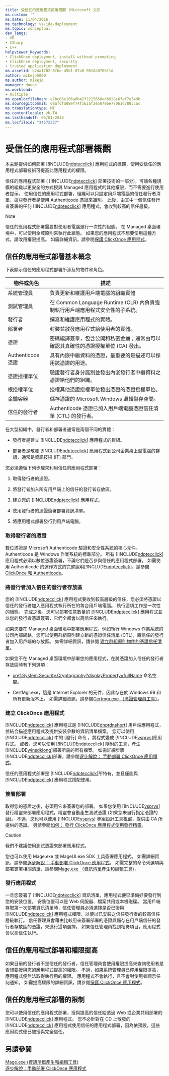 ```yaml
---
title: 受信任的應用程式部署概觀 |Microsoft 文件
ms.custom: ''
ms.date: 11/04/2016
ms.technology: vs-ide-deployment
ms.topic: conceptual
dev_langs:
- VB
- CSharp
- C++
helpviewer_keywords:
- ClickOnce deployment, install without prompting
- ClickOnce deployment, security
- trusted application deployment
ms.assetid: b24a1702-8fbe-45b1-87a0-9618a0708f1d
author: mikejo5000
ms.author: mikejo
manager: douge
ms.workload:
- multiple
ms.openlocfilehash: e7bc06e106a6b42f2225668edb928e6fef7e349b
ms.sourcegitcommit: 0aafcfa08ef74f162af2e5079be77061d7885cac
ms.translationtype: MT
ms.contentlocale: zh-TW
ms.lasthandoff: 06/01/2018
ms.locfileid: "34572237"
---
```

# <a name="trusted-application-deployment-overview"></a>受信任的應用程式部署概觀
本主題提供如何部署 [!INCLUDE[ndptecclick](../deployment/includes/ndptecclick_md.md)] 應用程式的概觀，使用受信任的應用程式部署技術可提高此應用程式的權限。  
  
 信任的應用程式部署 ( [!INCLUDE[ndptecclick](../deployment/includes/ndptecclick_md.md)] 部署技術的一部分)，可讓各種規模的組織以更安全的方式授與 Managed 應用程式的其他權限，而不需要進行使用者提示。 使用信任的應用程式部署，組織可以只設定用戶端電腦的信任發行者清單，這些發行者是使用 Authenticode 憑證來識別。 此後，由其中一個信任發行者簽署的任何 [!INCLUDE[ndptecclick](../deployment/includes/ndptecclick_md.md)] 應用程式，會收到較高的信任層級。  
  
> [!NOTE]
>  信任的應用程式部署需要對使用者電腦進行一次性的組態。 在 Managed 桌面環境中，可以使用全域原則來執行此組態。 如果您的應用程式不想要使用這種方式，請改用權限提高。 如需詳細資訊，請參閱[保護 ClickOnce 應用程式](../deployment/securing-clickonce-applications.md)。  
  
## <a name="trusted-application-deployment-basics"></a>信任的應用程式部署基本概念  
 下表顯示信任的應用程式部署所涉及的物件和角色。  
  
|物件或角色|描述|  
|--------------------|-----------------|  
|系統管理員|負責更新和維護用戶端電腦的組織實體|  
|測試管理員|在 Common Language Runtime (CLR) 內負責強制執行用戶端應用程式安全性的子系統。|  
|發行者|撰寫和維護應用程式的實體。|  
|部署者|封裝並散發應用程式給使用者的實體。|  
|憑證|密碼編譯簽章，包含公開和私密金鑰；通常由可以確認其真確性的憑證授權單位 (CA) 發出。|  
|Authenticode 憑證|具有內嵌中繼資料的憑證，最重要的是描述可以採用該憑證的用途。|  
|憑證授權單位|驗證發行者身分識別並發出內嵌發行者中繼資料之憑證給他們的組織。|  
|根授權單位|授權其他憑證授權單位發出憑證的憑證授權單位。|  
|金鑰容器|儲存憑證的 Microsoft Windows 邏輯儲存空間。|  
|信任的發行者|Authenticode 憑證已加入用戶端電腦憑證信任清單 (CTL) 的發行者。|  
  
 在大型組織中，發行者和部署者通常是兩個不同的實體：  
  
-   發行者是建立 [!INCLUDE[ndptecclick](../deployment/includes/ndptecclick_md.md)] 應用程式的群組。  
  
-   部署者是散發 [!INCLUDE[ndptecclick](../deployment/includes/ndptecclick_md.md)] 應用程式到公司企業桌上型電腦的群組，通常是資訊技術 (IT) 部門。  
  
 您必須遵循下列步驟來利用信任的應用程式部署：  
  
1.  取得發行者的憑證。  
  
2.  將發行者加入所有用戶端上的信任的發行者存放區。  
  
3.  建立您的 [!INCLUDE[ndptecclick](../deployment/includes/ndptecclick_md.md)] 應用程式。  
  
4.  使用發行者的憑證簽署部署資訊清單。  
  
5.  將應用程式部署發行到用戶端電腦。  
  
### <a name="obtain-a-certificate-for-the-publisher"></a>取得發行者的憑證  
 數位憑證是 Microsoft Authenticode 驗證和安全性系統的核心元件。 Authenticode 是 Windows 作業系統的標準部分。 所有 [!INCLUDE[ndptecclick](../deployment/includes/ndptecclick_md.md)] 應用程式必須以數位憑證簽署，不論它們是否參與信任的應用程式部署。 如需使用 Authenticode 的運作方式的完整說明[!INCLUDE[ndptecclick](../deployment/includes/ndptecclick_md.md)]，請參閱[ClickOnce 和 Authenticode](../deployment/clickonce-and-authenticode.md)。  
  
### <a name="add-the-publisher-to-the-trusted-publishers-store"></a>將發行者加入信任的發行者存放區  
 您的 [!INCLUDE[ndptecclick](../deployment/includes/ndptecclick_md.md)] 應用程式要收到較高層級的信任，您必須將憑證以信任的發行者加入應用程式執行所在的每台用戶端電腦。 執行這項工作是一次性的組態。 完成之後，您可以部署任意數量的 [!INCLUDE[ndptecclick](../deployment/includes/ndptecclick_md.md)] 應用程式並以您的發行者憑證簽署，它們全都會以高信任來執行。  
  
 如果您要在 Managed 桌面環境中部署應用程式，例如執行 Windows 作業系統的公司內部網路，您可以使用群組原則建立新的憑證信任清單 (CTL)，將信任的發行者加入用戶端的存放區。 如需詳細資訊，請參閱 [建立群組原則物件的憑證信任清單](http://go.microsoft.com/fwlink/?LinkId=102576)。  
  
 如果您不在 Managed 桌面環境中部署您的應用程式，在將憑證加入信任的發行者存放區時有下列選項：  
  
-   <xref:System.Security.Cryptography?displayProperty=fullName> 命名空間。  
  
-   CertMgr.exe，這是 Internet Explorer 的元件，因此存在於 Windows 98 和所有更新版本上。 如需詳細資訊，請參閱[Certmgr.exe （憑證管理員工具）](/dotnet/framework/tools/certmgr-exe-certificate-manager-tool)。  
  
### <a name="create-a-clickonce-application"></a>建立 ClickOnce 應用程式  
 [!INCLUDE[ndptecclick](../deployment/includes/ndptecclick_md.md)] 應用程式是 [!INCLUDE[dnprdnshort](../code-quality/includes/dnprdnshort_md.md)] 用戶端應用程式，並結合描述應用程式及提供安裝參數的資訊清單檔案。 您可以使用 [!INCLUDE[ndptecclick](../deployment/includes/ndptecclick_md.md)] 中的 [發行]  命令 ，將程式變成 [!INCLUDE[vsprvs](../code-quality/includes/vsprvs_md.md)]應用程式。 或者，您可以使用 [!INCLUDE[ndptecclick](../deployment/includes/ndptecclick_md.md)] 隨附的工具，產生 [!INCLUDE[winsdklong](../deployment/includes/winsdklong_md.md)]部署所需的所有檔案。 如需詳細步驟[!INCLUDE[ndptecclick](../deployment/includes/ndptecclick_md.md)]部署，請參閱[逐步解說： 手動部署 ClickOnce 應用程式](../deployment/walkthrough-manually-deploying-a-clickonce-application.md)。  
  
 信任的應用程式部署是 [!INCLUDE[ndptecclick](../deployment/includes/ndptecclick_md.md)]所特有，並且僅能與 [!INCLUDE[ndptecclick](../deployment/includes/ndptecclick_md.md)] 應用程式搭配使用。  
  
### <a name="sign-the-deployment"></a>簽署部署  
 取得您的憑證之後，必須用它來簽署您的部署。 如果您使用 [!INCLUDE[vsprvs](../code-quality/includes/vsprvs_md.md)] 發行精靈來部署應用程式，精靈會自動產生測試憑證 (如果您未自行指定憑證的話)。 不過，您也可以使用 [!INCLUDE[vsprvs](../code-quality/includes/vsprvs_md.md)] 專案設計工具視窗，提供由 CA 所提供的憑證。  另請參閱[如何： 發行 ClickOnce 應用程式使用發行精靈](../deployment/how-to-publish-a-clickonce-application-using-the-publish-wizard.md)。  
  
> [!CAUTION]
>  我們不建議使用測試憑證來部署應用程式。  
  
 您也可以使用 Mage.exe 或 MageUI.exe SDK 工具簽署應用程式。 如需詳細資訊，請參閱[逐步解說： 手動部署 ClickOnce 應用程式](../deployment/walkthrough-manually-deploying-a-clickonce-application.md)。 如需完整的命令列選項與部署簽署相關清單，請參閱[Mage.exe （資訊清單產生和編輯工具）](/dotnet/framework/tools/mage-exe-manifest-generation-and-editing-tool)。  
  
### <a name="publish-the-application"></a>發行應用程式  
 一旦您簽署了 [!INCLUDE[ndptecclick](../deployment/includes/ndptecclick_md.md)] 資訊清單，應用程式便已準備好要發行到您的安裝位置。 安裝位置可以是 Web 伺服器、檔案共用或本機磁碟。 當用戶端存取第一次部署資訊清單時，信任管理員必須選擇是否已授與 [!INCLUDE[ndptecclick](../deployment/includes/ndptecclick_md.md)] 應用程式權限，以便以已安裝之信任發行者的較高信任層級執行。 信任管理員會藉由比較用來簽署部署的憑證與儲存在用戶端信任的發行者存放區的憑證，來進行這項選擇。 如果信任管理員找到相符項目，應用程式會以高信任執行。  
  
## <a name="trusted-application-deployment-and-permission-elevation"></a>信任的應用程式部署和權限提高  
 如果目前的發行者不是信任的發行者，信任管理員會使用權限提高來查詢使用者是否想要授與您的應用程式提高的權限。 不過，如果系統管理員已停用權限提高，應用程式便無法取得執行用的權限。 應用程式不會執行，且不會對使用者顯示任何通知。 如需提高權限的詳細資訊，請參閱[保護 ClickOnce 應用程式](../deployment/securing-clickonce-applications.md)。  
  
## <a name="limitations-of-trusted-application-deployment"></a>信任的應用程式部署的限制  
 您可以使用信任的應用程式部署，授與提高的信任給透過 Web 或企業共用部署的 [!INCLUDE[ndptecclick](../deployment/includes/ndptecclick_md.md)] 應用程式。 您不必針對在 CD 上散發的 [!INCLUDE[ndptecclick](../deployment/includes/ndptecclick_md.md)] 應用程式使用信任的應用程式部署，因為依預設，這些應用程式便已被授與完全信任。  
  
## <a name="see-also"></a>另請參閱  
 [Mage.exe (資訊清單產生和編輯工具)](/dotnet/framework/tools/mage-exe-manifest-generation-and-editing-tool)   
 [逐步解說：手動部署 ClickOnce 應用程式](../deployment/walkthrough-manually-deploying-a-clickonce-application.md)
